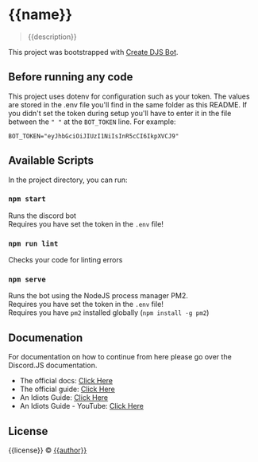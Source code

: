 # {{name}}

> {{description}}

This project was bootstrapped with [Create DJS Bot](https://favware.tech/create-djsbot).

## Before running any code

This project uses dotenv for configuration such as your token. The values are stored in the .env file you'll find in the same folder as this README. If you didn't set the token during setup you'll have to enter it in the file between the `" "` at the `BOT_TOKEN` line. For example:

```dotenv
BOT_TOKEN="eyJhbGciOiJIUzI1NiIsInR5cCI6IkpXVCJ9"
```

## Available Scripts

In the project directory, you can run:

### `npm start`

Runs the discord bot<br>
Requires you have set the token in the `.env` file!

### `npm run lint`

Checks your code for linting errors

### `npm serve`

Runs the bot using the NodeJS process manager PM2.<br>
Requires you have set the token in the `.env` file!<br>
Requires you have `pm2` installed globally (`npm install -g pm2`)

## Documenation

For documentation on how to continue from here please go over the Discord.JS documentation.

- The official docs: [Click Here](https://discord.js.org/#/docs/main/stable/general/welcome)
- The official guide: [Click Here](https://discordjs.guide/)
- An Idiots Guide: [Click Here](https://anidiots.guide/)
- An Idiots Guide - YouTube: [Click Here](https://www.youtube.com/channel/UCLun-hgcYUgNvCCj4sIa-jA)

## License

{{license}} © [{{author}}](https://github.com/{{author}})
